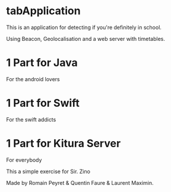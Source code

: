 # tabApplication

This is an application for detecting if you're definitely in school.

Using Beacon, Geolocalisation and a web server with timetables.


# 1 Part for Java
For the android lovers
# 1 Part for Swift
For the swift addicts
# 1 Part for Kitura Server
For everybody 

This a simple exercise for Sir. Zino

Made by Romain Peyret & Quentin Faure & Laurent Maximin.

